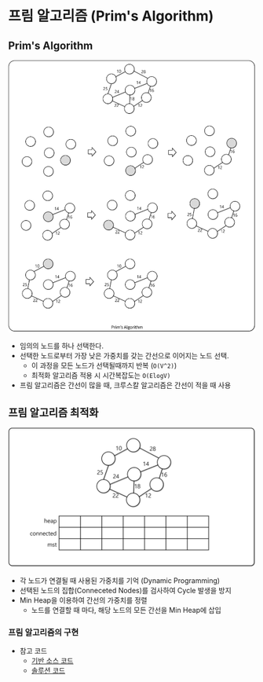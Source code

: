 # 프림 알고리즘 (Prim's Algorithm)

## Prim's Algorithm

![Prim](img/1.png)

- 임의의 노드를 하나 선택한다.
- 선택한 노드로부터 가장 낮은 가중치를 갖는 간선으로 이어지는 노드 선택.
  - 이 과정을 모든 노드가 선택될때까지 반복 (`O(V^2)`)
  - 최적화 알고리즘 적용 시 시간복잡도는 `O(ElogV)`
- 프림 알고리즘은 간선이 많을 때, 크루스칼 알고리즘은 간선이 적을 때 사용

## 프림 알고리즘 최적화

![Prim](img/2.png)

- 각 노드가 연결될 때 사용된 가중치를 기억 (Dynamic Programming)
- 선택된 노드의 집합(Conneceted Nodes)를 검사하여 Cycle 발생을 방지
- Min Heap을 이용하여 간선의 가중치를 정렬
  - 노드를 연결할 때 마다, 해당 노드의 모든 간선을 Min Heap에 삽입

### 프림 알고리즘의 구현

- 참고 코드
  - [기반 소스 코드](src/before.py)
  - [솔루션 코드](src/after.py)

